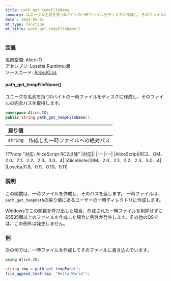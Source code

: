 ```yaml
---
title: path_get_tempFileName
summary: ユニークな名前を持つ0バイトの一時ファイルをディスクに作成し、そのファイルの絶対パスを取得します。
date : 2024-05-01
mt_type: function
mt_title: path_get_tempFileName()
---
```


### 定義
名前空間: Alice.IO<br/>
アセンブリ: Losetta.Runtime.dll<br/>
ソースコード: [Alice.IO.cs](https://github.com/WSOFT-Project/Losetta/blob/master/Losetta.Runtime/Alice.IO.cs)

#### path_get_tempFileName()

ユニークな名前を持つ0バイトの一時ファイルをディスクに作成し、そのファイルの完全パスを取得します。

```cs title="AliceScript"
namespace Alice.IO;
public string path_get_tempFileName();
```

|戻り値| |
|-|-|
|`string`|作成した一時ファイルへの絶対パス|

???note "対応: AliceScript RC2以降"
    |対応||
    |---|---|
    |AliceScript|RC2、GM、2.0、2.1、2.2、2.3、3.0、4|
    |AliceSister|GM、2.0、2.1、2.2、2.3、3.0、4|
    |Losetta|0.8、0.9、0.10、0.11|

### 説明
この関数は、一時ファイルを作成し、そのパスを返します。
一時ファイルは、`path_get_tempPath`の戻り値にあるユーザーの一時ディレクトリに作成します。

Windowsでこの関数を呼び出した場合、作成された一時ファイルを削除せずに65535個以上のファイルを作成した場合に例外が発生します。その他のOSでは、この例外は発生しません。

### 例
次の例では、一時ファイルを作成してそのファイルに書き込んでいます。

```cs title="AliceScript"
using Alice.IO;

string tmp = path_get_tempPath();
file_append_text(tmp, "Hello,World");
```